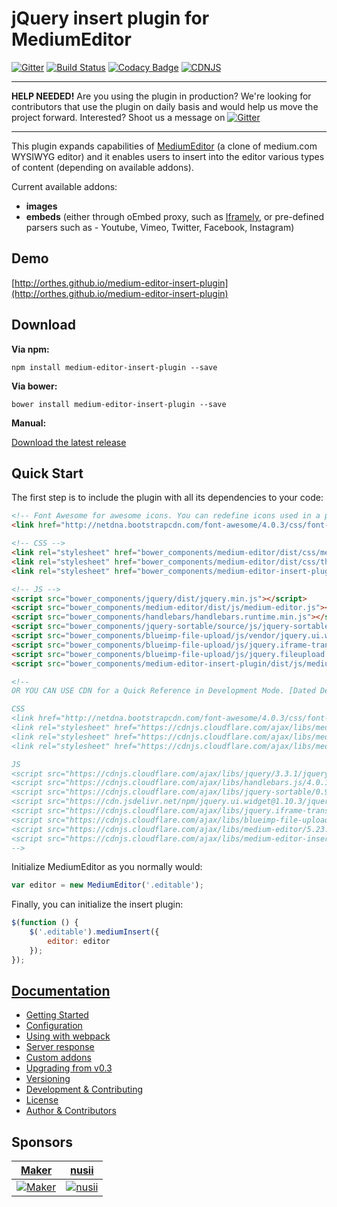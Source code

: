 # jQuery insert plugin for MediumEditor

[![Gitter](https://badges.gitter.im/Join%20Chat.svg)](https://gitter.im/orthes/medium-editor-insert-plugin?utm_source=badge&utm_medium=badge&utm_campaign=pr-badge)
[![Build Status](https://travis-ci.org/orthes/medium-editor-insert-plugin.svg?branch=master)](https://travis-ci.org/orthes/medium-editor-insert-plugin)
[![Codacy Badge](https://api.codacy.com/project/badge/Grade/1f8565ed2e554e4fa952ec4da6a2080b)](https://www.codacy.com/app/orthes_3082/medium-editor-insert-plugin?utm_source=github.com&amp;utm_medium=referral&amp;utm_content=orthes/medium-editor-insert-plugin&amp;utm_campaign=Badge_Grade)
[![CDNJS](https://img.shields.io/cdnjs/v/medium-editor-insert-plugin.svg)](https://cdnjs.com/libraries/medium-editor-insert-plugin)

---

**HELP NEEDED!** Are you using the plugin in production? We're looking for contributors that use the plugin on daily basis and would help us move the project forward. Interested? Shoot us a message on [![Gitter](https://badges.gitter.im/Join%20Chat.svg)](https://gitter.im/orthes/medium-editor-insert-plugin?utm_source=badge&utm_medium=badge&utm_campaign=pr-badge)

---

This plugin expands capabilities of [MediumEditor](https://github.com/yabwe/medium-editor) (a clone of medium.com WYSIWYG editor) and it enables users to insert into the editor various types of content (depending on available addons).

Current available addons:

- **images**
- **embeds** (either through oEmbed proxy, such as [Iframely](https://iframely.com/), or pre-defined parsers such as - Youtube, Vimeo, Twitter, Facebook, Instagram)


## Demo

[http://orthes.github.io/medium-editor-insert-plugin](http://orthes.github.io/medium-editor-insert-plugin)


## Download

**Via npm:**

`npm install medium-editor-insert-plugin --save`

**Via bower:**

`bower install medium-editor-insert-plugin --save`

**Manual:**

[Download the latest release](https://github.com/orthes/medium-editor-insert-plugin/releases)


## Quick Start

The first step is to include the plugin with all its dependencies to your code:

```html
<!-- Font Awesome for awesome icons. You can redefine icons used in a plugin configuration -->
<link href="http://netdna.bootstrapcdn.com/font-awesome/4.0.3/css/font-awesome.css" rel="stylesheet">

<!-- CSS -->
<link rel="stylesheet" href="bower_components/medium-editor/dist/css/medium-editor.min.css">
<link rel="stylesheet" href="bower_components/medium-editor/dist/css/themes/default.css">
<link rel="stylesheet" href="bower_components/medium-editor-insert-plugin/dist/css/medium-editor-insert-plugin.min.css">

<!-- JS -->
<script src="bower_components/jquery/dist/jquery.min.js"></script>
<script src="bower_components/medium-editor/dist/js/medium-editor.js"></script>
<script src="bower_components/handlebars/handlebars.runtime.min.js"></script>
<script src="bower_components/jquery-sortable/source/js/jquery-sortable-min.js"></script>
<script src="bower_components/blueimp-file-upload/js/vendor/jquery.ui.widget.js"></script>
<script src="bower_components/blueimp-file-upload/js/jquery.iframe-transport.js"></script>
<script src="bower_components/blueimp-file-upload/js/jquery.fileupload.js"></script>
<script src="bower_components/medium-editor-insert-plugin/dist/js/medium-editor-insert-plugin.min.js"></script>

<!-- 
OR YOU CAN USE CDN for a Quick Reference in Development Mode. [Dated Dec-2018 Latest Version] Recommented latest verions as moves on!

CSS 
<link href="http://netdna.bootstrapcdn.com/font-awesome/4.0.3/css/font-awesome.css" rel="stylesheet">
<link rel="stylesheet" href="https://cdnjs.cloudflare.com/ajax/libs/medium-editor-insert-plugin/2.5.0/css/medium-editor-insert-plugin-frontend.min.css" />
<link rel="stylesheet" href="https://cdnjs.cloudflare.com/ajax/libs/medium-editor-insert-plugin/2.5.0/css/medium-editor-insert-plugin.min.css" />
<link rel="stylesheet" href="https://cdnjs.cloudflare.com/ajax/libs/medium-editor/5.23.3/css/medium-editor.min.css" />

JS
<script src="https://cdnjs.cloudflare.com/ajax/libs/jquery/3.3.1/jquery.min.js"></script>
<script src="https://cdnjs.cloudflare.com/ajax/libs/handlebars.js/4.0.12/handlebars.runtime.min.js"></script>
<script src="https://cdnjs.cloudflare.com/ajax/libs/jquery-sortable/0.9.13/jquery-sortable-min.js"></script>
<script src="https://cdn.jsdelivr.net/npm/jquery.ui.widget@1.10.3/jquery.ui.widget.js"></script>
<script src="https://cdnjs.cloudflare.com/ajax/libs/jquery.iframe-transport/1.0.1/jquery.iframe-transport.min.js"></script>
<script src="https://cdnjs.cloudflare.com/ajax/libs/blueimp-file-upload/9.28.0/js/jquery.fileupload.min.js"></script>
<script src="https://cdnjs.cloudflare.com/ajax/libs/medium-editor/5.23.3/js/medium-editor.min.js"></script>
<script src="https://cdnjs.cloudflare.com/ajax/libs/medium-editor-insert-plugin/2.5.0/js/medium-editor-insert-plugin.min.js"></script>
-->

```



Initialize MediumEditor as you normally would:

```javascript
var editor = new MediumEditor('.editable');
```

Finally, you can initialize the insert plugin:

```javascript
$(function () {
    $('.editable').mediumInsert({
        editor: editor
    });
});
```

## [Documentation](https://github.com/orthes/medium-editor-insert-plugin/wiki)

- [Getting Started](https://github.com/orthes/medium-editor-insert-plugin/wiki/v2.x-Getting-Started)
- [Configuration](https://github.com/orthes/medium-editor-insert-plugin/wiki/v2.x-Configuration)
- [Using with webpack](https://github.com/orthes/medium-editor-insert-plugin/wiki/v2.x-Using-with-webpack)
- [Server response](https://github.com/orthes/medium-editor-insert-plugin/wiki/v2.x-Server-response)
- [Custom addons](https://github.com/orthes/medium-editor-insert-plugin/wiki/v2.x-Custom-addons)
- [Upgrading from v0.3](https://github.com/orthes/medium-editor-insert-plugin/wiki/v2.x-Upgrading-from-v0.3)
- [Versioning](https://github.com/orthes/medium-editor-insert-plugin/wiki/Versioning)
- [Development & Contributing](https://github.com/orthes/medium-editor-insert-plugin/wiki/Development-&-Contributing)
- [License](https://github.com/orthes/medium-editor-insert-plugin/wiki/License)
- [Author & Contributors](https://github.com/orthes/medium-editor-insert-plugin/wiki/Author-&-Contributors)


## Sponsors

[Maker](https://maker.me) | [nusii](https://nusii.com)
----- | -----
[![Maker](http://i.imgur.com/8t8wsM8.png)](https://maker.me) | [![nusii](http://i.imgur.com/tvdJ249.png)](https://nusii.com)

